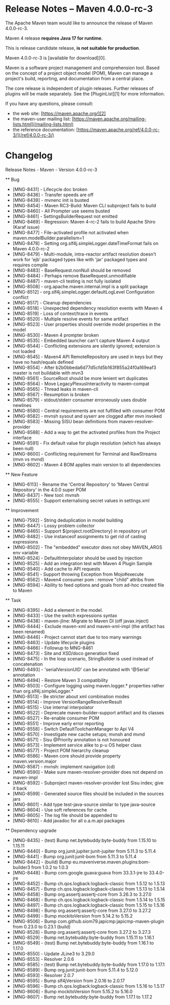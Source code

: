 <!--
Licensed to the Apache Software Foundation (ASF) under one
or more contributor license agreements.  See the NOTICE file
distributed with this work for additional information
regarding copyright ownership.  The ASF licenses this file
to you under the Apache License, Version 2.0 (the
"License"); you may not use this file except in compliance
with the License.  You may obtain a copy of the License at

http://www.apache.org/licenses/LICENSE-2.0

Unless required by applicable law or agreed to in writing,
software distributed under the License is distributed on an
"AS IS" BASIS, WITHOUT WARRANTIES OR CONDITIONS OF ANY
KIND, either express or implied.  See the License for the
specific language governing permissions and limitations
under the License.

NOTE: For help with the syntax of this file, see:
http://maven.apache.org/doxia/modules/index.html#Markdown
-->

# Release Notes &#x2013; Maven 4.0.0-rc-3

The Apache Maven team would like to announce the release of Maven 4.0.0-rc-3.

Maven 4 release **requires Java 17 for runtime**.

This is release candidate release, **is not suitable for production**.

Maven 4.0.0-rc-3 is [available for download][0].

Maven is a software project management and comprehension tool. Based on the concept of a project object model (POM), Maven can manage a project's build, reporting, and documentation from a central place.

The core release is independent of plugin releases. Further releases of plugins will be made separately. See the [PluginList][1] for more information.

If you have any questions, please consult:

- the web site: [https://maven.apache.org/][2]
- the maven-user mailing list: [https://maven.apache.org/mailing-lists.html](/mailing-lists.html)
- the reference documentation: [https://maven.apache.org/ref/4.0.0-rc-3/](/ref/4.0.0-rc-3/)

# Changelog


Release Notes - Maven - Version 4.0.0-rc-3

** Bug
* [MNG-8431] - Lifecycle doc broken
* [MNG-8436] - Transfer speeds are off
* [MNG-8439] - mvnenc init is busted
* [MNG-8454] - Maven RC3-Build: Maven CLI subproject fails to build
* [MNG-8460] - All Prompter use seems busted
* [MNG-8461] - SettingsBuilderRequest not emitted
* [MNG-8469] - Regression: Maven 4-rc-2 fails to build Apache Shiro (Karaf issue)
* [MNG-8477] - File-activated profile not activated when maven.modelBuilder.parallelism=1
* [MNG-8478] - Setting org.slf4j.simpleLogger.dateTimeFormat fails on Maven 4.0.0-rc-2
* [MNG-8479] - Multi-module, intra-reactor artifact resolution doesn't work for 'ejb' packaged types like with 'jar' packaged types and requires compile
* [MNG-8483] - BaseRequest.nonNull should be removed
* [MNG-8484] - Perhaps remove BaseRequest.unmodifiable
* [MNG-8487] - maven-cli testing is not fully isolated
* [MNG-8508] - org.apache.maven.internal.impl is a split package
* [MNG-8512] - org.slf4j.simpleLogger.defaultLogLevel Configuration conflict
* [MNG-8517] - Cleanup dependencies
* [MNG-8518] - Unexpected dependency resolution events with Maven 4
* [MNG-8519] - Loss of context/trace in events
* [MNG-8520] - Multiple resolve events for same artifact
* [MNG-8523] - User properties should override model properties in the model
* [MNG-8530] - Maven 4 prompter broken
* [MNG-8535] - Embedded launcher can't capture Maven 4 output
* [MNG-8544] - Conflicting extensions are silently ignored; extension is not loaded
* [MNG-8545] - Maven4 API RemoteRepository are used in keys but they have no hash/equals defined
* [MNG-8554] - After b2b0bbeda6d77d5cfd5b163f855a24f0a169eaf3 master is not buildable with mvn3
* [MNG-8561] - SourceRoot should be more lenient wrt duplicates
* [MNG-8564] - Move LegacyPlexusInteractivity to maven-compat
* [MNG-8565] - Thread leaks in maven-cli
* [MNG-8567] - Resumption is broken
* [MNG-8579] - stdout/stderr consumer erroneously uses double newlines
* [MNG-8580] - Central requirements are not fulfilled with consumer POM
* [MNG-8582] - mvnsh sysout and syserr are clogged after mvn invoked
* [MNG-8583] - Missing SISU bean definitions from maven-resolver-provider
* [MNG-8588] - Add a way to get the activated profiles from the Project interface
* [MNG-8591] - Fix default value for plugin resolution (which has always been null)
* [MNG-8600] - Conflicting requirement for Terminal and RawStreams (mvn vs mvnd)
* [MNG-8602] - Maven 4 BOM applies main version to all dependencies

** New Feature
* [MNG-6113] - Rename the 'Central Repository' to 'Maven Central Repository' in the 4.0.0 super POM
* [MNG-8437] - New tool: mvnsh
* [MNG-8555] - Support externalising secret values in settings.xml

** Improvement
* [MNG-7592] - String deduplication in model building
* [MNG-8447] - Lossy problem collector
* [MNG-8465] - Support ${project.rootDirectory} in repository url
* [MNG-8482] - Use instanceof assignments to get rid of casting expressions
* [MNG-8502] - The "embedded" executor does not obey MAVEN_ARGS env variable
* [MNG-8524] - DefaultInterpolator should be used by injection
* [MNG-8525] - Add an integration test with Maven 4 Plugin Sample
* [MNG-8540] - Add cache to API requests
* [MNG-8541] - Support throwing Exception from Mojo#execute
* [MNG-8562] - Maven4 consumer pom : remove "child" attribs from <scm>
* [MNG-8594] - Ability to feed options and goals from ad-hoc created file to Maven

** Task
* [MNG-8395] - Add a <Source> element in the model.
* [MNG-8433] - Use the switch expressions syntax
* [MNG-8438] - maven-jline: Migrate to Maven DI (off javax.inject)
* [MNG-8444] - Exclude maven-xml and maven-xml-impl (the artifact has been renamed)
* [MNG-8446] - Project cannot start due to too many warnings
* [MNG-8463] - Update lifecycle plugins
* [MNG-8466] - Followup to MNG-8461
* [MNG-8473] - Site and XSD/doco generation fixed
* [MNG-8475] - In the loop scenario, StringBuilder is used instead of concatenation
* [MNG-8493] - 'serialVersionUID' can be annotated with '@Serial' annotation
* [MNG-8494] - Restore Maven 3 compatibility
* [MNG-8503] - Configure logging using maven.logger.* properties rather than org.slf4j.simpleLogger.*
* [MNG-8513] - Be stricter about xml combination modes
* [MNG-8514] - Improve VersionRangeResolverResult
* [MNG-8515] - Use internal interpolator
* [MNG-8522] - Deprecate maven-builder-support artifact and its classes
* [MNG-8527] - Re-enable consumer POM
* [MNG-8551] - Improve early error reporting
* [MNG-8558] - Switch DefaultToolchainManager to Api V4
* [MNG-8570] - Investigate new cache setups; mvnsh and mvnd
* [MNG-8571] - Sisu @Priority annotation is not honoured
* [MNG-8573] - Implement service alike to p-u OS helper class
* [MNG-8577] - Project POM hierarchy cleanup
* [MNG-8586] - Maven core should provide property maven.version.major
* [MNG-8587] - mvnsh: implement navigation (cd)
* [MNG-8590] - Make sure maven-resolver-provider does not depend on maven-impl
* [MNG-8592] - Subproject maven-resolver-provider lost Sisu index; give it back
* [MNG-8599] - Generated source files should be included in the sources jars
* [MNG-8601] - Add type test-java-source similar to type java-source
* [MNG-8604] - Use soft references for cache
* [MNG-8605] - The log file should be appended to
* [MNG-8610] - Add javadoc for all o.a.m.api packages

** Dependency upgrade
* [MNG-8435] - (test) Bump net.bytebuddy:byte-buddy from 1.15.10 to 1.15.11
* [MNG-8440] - Bump org.junit.jupiter:junit-jupiter from 5.11.3 to 5.11.4
* [MNG-8441] - Bump org.junit:junit-bom from 5.11.3 to 5.11.4
* [MNG-8442] - (build) Bump eu.maveniverse.maven.plugins:bom-builder3 from 1.0.2 to 1.0.3
* [MNG-8448] - Bump com.google.guava:guava from 33.3.1-jre to 33.4.0-jre
* [MNG-8452] - Bump ch.qos.logback:logback-classic from 1.5.12 to 1.5.13
* [MNG-8457] - Bump ch.qos.logback:logback-classic from 1.5.13 to 1.5.14
* [MNG-8458] - Bump org.assertj:assertj-core from 3.26.3 to 3.27.0
* [MNG-8468] - Bump ch.qos.logback:logback-classic from 1.5.14 to 1.5.15
* [MNG-8497] - Bump ch.qos.logback:logback-classic from 1.5.15 to 1.5.16
* [MNG-8498] - Bump org.assertj:assertj-core from 3.27.0 to 3.27.2
* [MNG-8499] - Bump mockitoVersion from 5.14.2 to 5.15.2
* [MNG-8506] - Bump com.github.siom79.japicmp:japicmp-maven-plugin from 0.23.0 to 0.23.1 (build)
* [MNG-8528] - Bump org.assertj:assertj-core from 3.27.2 to 3.27.3
* [MNG-8529] - Bump net.bytebuddy:byte-buddy from 1.15.11 to 1.16.1
* [MNG-8549] - (test) Bump net.bytebuddy:byte-buddy from 1.16.1 to 1.17.0
* [MNG-8550] - Update JLine3 to 3.29.0
* [MNG-8553] - Resolver 2.0.6
* [MNG-8585] - (test) Bump net.bytebuddy:byte-buddy from 1.17.0 to 1.17.1
* [MNG-8589] - Bump org.junit:junit-bom from 5.11.4 to 5.12.0
* [MNG-8593] - Resolver 2.0.7
* [MNG-8595] - Bump slf4jVersion from 2.0.16 to 2.0.17
* [MNG-8596] - Bump ch.qos.logback:logback-classic from 1.5.16 to 1.5.17
* [MNG-8606] - Bump mockitoVersion from 5.15.2 to 5.16.0
* [MNG-8607] - Bump net.bytebuddy:byte-buddy from 1.17.1 to 1.17.2

